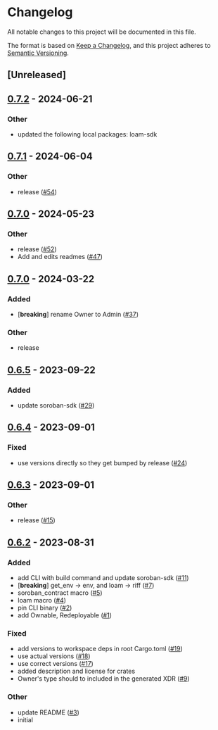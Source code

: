 # Changelog
All notable changes to this project will be documented in this file.

The format is based on [Keep a Changelog](https://keepachangelog.com/en/1.0.0/),
and this project adheres to [Semantic Versioning](https://semver.org/spec/v2.0.0.html).

## [Unreleased]

## [0.7.2](https://github.com/loambuild/loam-sdk/compare/loam-subcontract-core-v0.7.1...loam-subcontract-core-v0.7.2) - 2024-06-21

### Other
- updated the following local packages: loam-sdk

## [0.7.1](https://github.com/loambuild/loam-sdk/compare/loam-subcontract-core-v0.7.0...loam-subcontract-core-v0.7.1) - 2024-06-04

### Other
- release ([#54](https://github.com/loambuild/loam-sdk/pull/54))

## [0.7.0](https://github.com/loambuild/loam-sdk/releases/tag/loam-subcontract-core-v0.7.0) - 2024-05-23

### Other
- release ([#52](https://github.com/loambuild/loam-sdk/pull/52))
- Add and edits readmes ([#47](https://github.com/loambuild/loam-sdk/pull/47))

## [0.7.0](https://github.com/loambuild/loam-sdk/compare/loam-subcontract-core-v0.6.5...loam-subcontract-core-v0.7.0) - 2024-03-22

### Added
- [**breaking**] rename Owner to Admin ([#37](https://github.com/loambuild/loam-sdk/pull/37))

### Other
- release

## [0.6.5](https://github.com/loambuild/loam-sdk/compare/loam-subcontract-core-v0.6.4...loam-subcontract-core-v0.6.5) - 2023-09-22

### Added
- update soroban-sdk ([#29](https://github.com/loambuild/loam-sdk/pull/29))

## [0.6.4](https://github.com/loambuild/loam-sdk/compare/loam-subcontract-core-v0.6.3...loam-subcontract-core-v0.6.4) - 2023-09-01

### Fixed
- use versions directly so they get bumped by release ([#24](https://github.com/loambuild/loam-sdk/pull/24))

## [0.6.3](https://github.com/loambuild/loam-sdk/compare/loam-subcontract-core-v0.6.2...loam-subcontract-core-v0.6.3) - 2023-09-01

### Other
- release ([#15](https://github.com/loambuild/loam-sdk/pull/15))

## [0.6.2](https://github.com/loambuild/loam-sdk/releases/tag/loam-subcontract-core-v0.6.2) - 2023-08-31

### Added
- add CLI with build command and update soroban-sdk ([#11](https://github.com/loambuild/loam-sdk/pull/11))
- [**breaking**] get_env -> env, and loam -> riff ([#7](https://github.com/loambuild/loam-sdk/pull/7))
- soroban_contract macro ([#5](https://github.com/loambuild/loam-sdk/pull/5))
- loam macro ([#4](https://github.com/loambuild/loam-sdk/pull/4))
- pin CLI binary ([#2](https://github.com/loambuild/loam-sdk/pull/2))
- add Ownable, Redeployable ([#1](https://github.com/loambuild/loam-sdk/pull/1))

### Fixed
- add versions to workspace deps in root Cargo.toml ([#19](https://github.com/loambuild/loam-sdk/pull/19))
- use actual versions ([#18](https://github.com/loambuild/loam-sdk/pull/18))
- use correct versions ([#17](https://github.com/loambuild/loam-sdk/pull/17))
- added description and license for crates
- Owner's type should to included in the generated XDR ([#9](https://github.com/loambuild/loam-sdk/pull/9))

### Other
- update README ([#3](https://github.com/loambuild/loam-sdk/pull/3))
- initial
